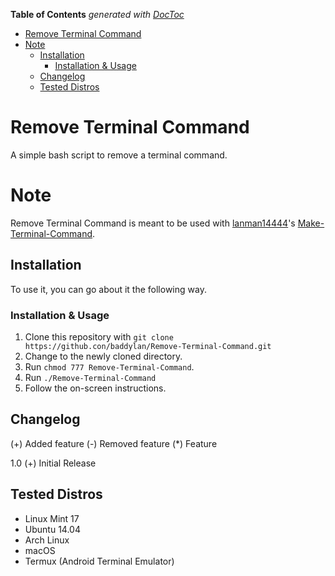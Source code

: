 <!-- START doctoc generated TOC please keep comment here to allow auto update -->
<!-- DON'T EDIT THIS SECTION, INSTEAD RE-RUN doctoc TO UPDATE -->
**Table of Contents**  *generated with [DocToc](https://github.com/thlorenz/doctoc)*

- [Remove Terminal Command](#remove-terminal-command)
- [Note](#note)
  - [Installation](#installation)
    - [Installation & Usage](#installation--usage)
  - [Changelog](#changelog)
  - [Tested Distros](#tested-distros)

<!-- END doctoc generated TOC please keep comment here to allow auto update -->

Remove Terminal Command
=======================
A simple bash script to remove a terminal command.

Note
====
Remove Terminal Command is meant to be used with [lanman14444](https://github.com/lanman14444)'s [Make-Terminal-Command](https://github.com/lanman14444/Make-Terminal-Command).

## Installation

To use it, you can go about it the following way.

### Installation & Usage
1. Clone this repository with `git clone https://github.con/baddylan/Remove-Terminal-Command.git`
2. Change to the newly cloned directory.
3. Run `chmod 777 Remove-Terminal-Command`.
4. Run `./Remove-Terminal-Command`
5. Follow the on-screen instructions.

## Changelog
(+) Added feature
(-) Removed feature
(*) Feature

1.0
  (+) Initial Release

## Tested Distros

* Linux Mint 17
* Ubuntu 14.04
* Arch Linux
* macOS
* Termux (Android Terminal Emulator)
